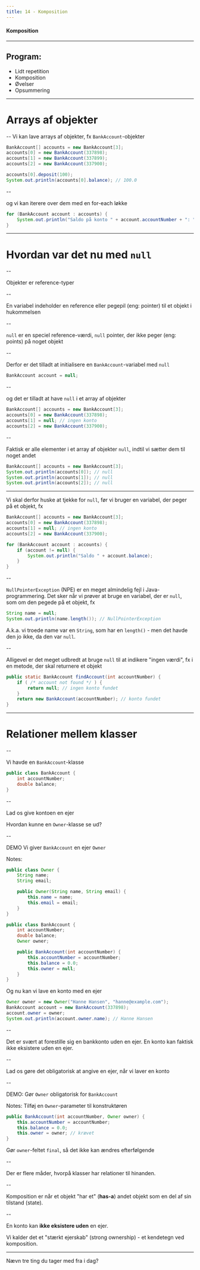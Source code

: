 ```yaml
---
title: 14 - Komposition
---
```

<!-- .slide: class="cover-10" -->
#### Komposition

---
<!-- .slide: class="o-sunlit-energy" -->

## Program:

- Lidt repetition
- Komposition
- Øvelser
- Opsummering

---

<!-- .slide: class="cover-4" -->
# Arrays af objekter

--
Vi kan lave arrays af objekter, fx `BankAccount`-objekter

```java
BankAccount[] accounts = new BankAccount[3];
accounts[0] = new BankAccount(337898);
accounts[1] = new BankAccount(337899);
accounts[2] = new BankAccount(337900);

accounts[0].deposit(100);
System.out.println(accounts[0].balance); // 100.0
```
--

og vi kan iterere over dem med en for-each løkke

```java
for (BankAccount account : accounts) {
    System.out.println("Saldo på konto " + account.accountNumber + ": " + account.balance);
}
```

---

<!-- .slide: class="cover-4" -->
# Hvordan var det nu med `null`

--

Objekter er reference-typer

--

En variabel indeholder en reference eller pegepil (eng: pointer) til et objekt i hukommelsen

--

`null` er en speciel reference-værdi, `null` pointer, der ikke peger (eng: points) på noget objekt

--

Derfor er det tilladt at initialisere en `BankAccount`-variabel med `null`
```java
BankAccount account = null;
```

--

og det er tilladt at have `null` i et array af objekter
```java
BankAccount[] accounts = new BankAccount[3];
accounts[0] = new BankAccount(337898);
accounts[1] = null; // ingen konto
accounts[2] = new BankAccount(337900);
```

--

Faktisk er alle elementer i et array af objekter `null`, indtil vi sætter dem til noget andet

```java
BankAccount[] accounts = new BankAccount[3];
System.out.println(accounts[0]); // null
System.out.println(accounts[1]); // null
System.out.println(accounts[2]); // null
```
---

Vi skal derfor huske at tjekke for `null`, før vi bruger en variabel, der peger på et objekt, fx

```java
BankAccount[] accounts = new BankAccount[3];
accounts[0] = new BankAccount(337898);
accounts[1] = null; // ingen konto
accounts[2] = new BankAccount(337900);

for (BankAccount account : accounts) {
    if (account != null) {
        System.out.println("Saldo " + account.balance);
    }
}
```

--

`NullPointerException` (NPE) er en meget almindelig fejl i Java-programmering.
Det sker når vi prøver at bruge en variabel, der er `null`, som om den pegede på et objekt, fx

```java
String name = null;
System.out.println(name.length()); // NullPointerException
```

A.k.a. vi troede name var en `String`, som har en `length()` - men det havde den jo ikke, da den var `null`.

--

Alligevel er det meget udbredt at bruge `null` til at indikere "ingen værdi", fx i en metode, der skal returnere et objekt

```java
public static BankAccount findAccount(int accountNumber) {
    if ( /* account not found */ ) {
        return null; // ingen konto fundet
    }
    return new BankAccount(accountNumber); // konto fundet
}
```

---
<!-- .slide: class="cover-4" -->

# Relationer mellem klasser

--

Vi havde en `BankAccount`-klasse

```java
public class BankAccount {
    int accountNumber;
    double balance;
}
```
--

Lad os give kontoen en ejer

Hvordan kunne en `Owner`-klasse se ud?

--
<!-- .slide=class="o-sunlit-energy" -->

DEMO Vi giver `BankAccount` en ejer `Owner`

Notes:
```java
public class Owner {
    String name;
    String email;

    public Owner(String name, String email) {
        this.name = name;
        this.email = email;
    }
}
```

```java
public class BankAccount {
    int accountNumber;
    double balance;
    Owner owner;

    public BankAccount(int accountNumber) {
        this.accountNumber = accountNumber;
        this.balance = 0.0;
        this.owner = null;
    }
}
```

Og nu kan vi lave en konto med en ejer

```java
Owner owner = new Owner("Hanne Hansen", "hanne@example.com");
BankAccount account = new BankAccount(337898);
account.owner = owner;
System.out.println(account.owner.name); // Hanne Hansen
```

--

Det er svært at forestille sig en bankkonto uden en ejer. En konto kan faktisk ikke eksistere uden en ejer.

--

Lad os gøre det obligatorisk at angive en ejer, når vi laver en konto

--
<!-- .slide: class="o-sunlit-energy" -->
DEMO: Gør `Owner` obligatorisk for `BankAccount`

Notes:
Tilføj en `Owner`-parameter til konstruktøren
```java
public BankAccount(int accountNumber, Owner owner) {
    this.accountNumber = accountNumber;
    this.balance = 0.0;
    this.owner = owner; // krævet
}
```

Gør `owner`-feltet `final`, så det ikke kan ændres efterfølgende

--

Der er flere måder, hvorpå klasser har relationer til hinanden. 

--

Komposition er når et objekt "har et" (**has-a**) andet objekt som en del af sin tilstand (state).

--

En konto kan **ikke eksistere uden** en ejer.

Vi kalder det et "stærkt ejerskab" (strong ownership) - et kendetegn ved komposition.

---

<!-- .slide: class="sunlit-energy" -->

Nævn tre ting du tager med fra i dag?